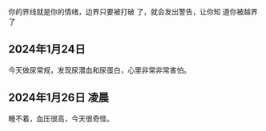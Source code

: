 你的界线就是你的情绪，边界只要被打破 了，就会发出警告，让你知 道你被越界了


## 2024年1月24日

今天做尿常规，发现尿潜血和尿蛋白，心里非常非常害怕。

## 2024年1月26日 凌晨

睡不着，血压很高，今天很奇怪。


<!-- ##{"style":"<style>@import url("https://chinese-fonts-cdn.deno.dev/packages/hcqyt/dist/ChillRoundFRegular/result.css"); *{font-family:'寒蝉全圆体' !important;}</style>"}## -->